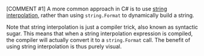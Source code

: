 [COMMENT #1]
A more common approach in C# is to use [string interpolation](https://csharp.net-tutorials.com/operators/the-string-interpolation-operator/), rather than using `string.Format` to dynamically build a string.

Note that string interpolation is just a compiler trick, also known as syntactic sugar. This means that when a string interpolation expression is compiled, the compiler will actually convert it to a `string.Format` call. The benefit of using string interpolation is thus purely visual.